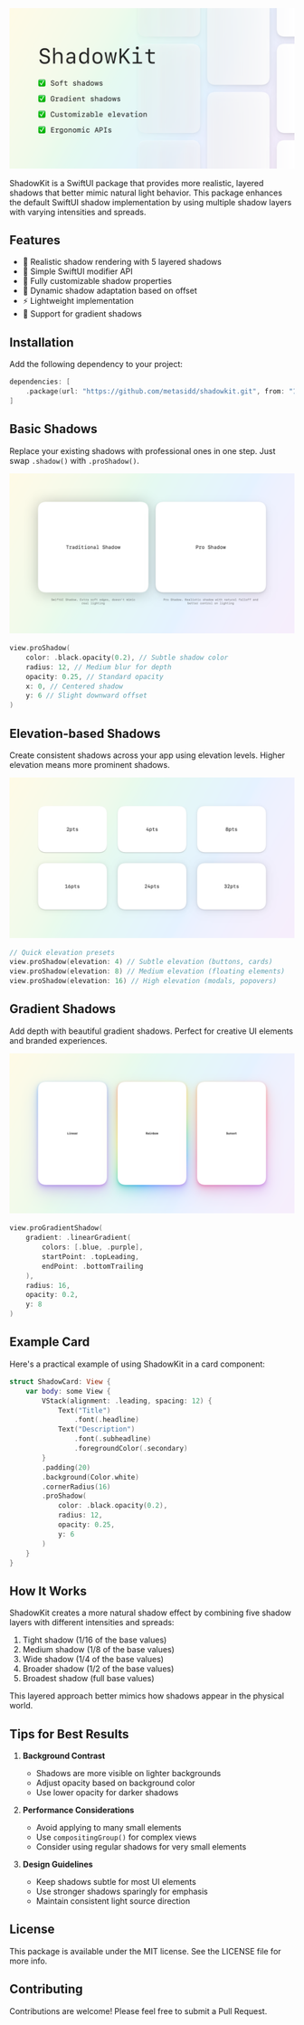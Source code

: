 ![Cover Image](/Tests/ShadowKitTests/Exports/cover.png)

ShadowKit is a SwiftUI package that provides more realistic, layered shadows that better mimic natural light behavior. This package enhances the default SwiftUI shadow implementation by using multiple shadow layers with varying intensities and spreads.

## Features

- 🎨 Realistic shadow rendering with 5 layered shadows
- 📱 Simple SwiftUI modifier API
- 🔧 Fully customizable shadow properties
- 💨 Dynamic shadow adaptation based on offset
- ⚡️ Lightweight implementation
- 🌈 Support for gradient shadows

## Installation

Add the following dependency to your project:

```swift
dependencies: [
    .package(url: "https://github.com/metasidd/shadowkit.git", from: "1.0.0")
]
```

## Basic Shadows

Replace your existing shadows with professional ones in one step. Just swap `.shadow()` with `.proShadow()`.

![Cover Image](/Tests/ShadowKitTests/Exports/comparison.png)

```swift
view.proShadow(
    color: .black.opacity(0.2), // Subtle shadow color
    radius: 12, // Medium blur for depth
    opacity: 0.25, // Standard opacity
    x: 0, // Centered shadow
    y: 6 // Slight downward offset
)
```

## Elevation-based Shadows

Create consistent shadows across your app using elevation levels. Higher elevation means more prominent shadows.

![Cover Image](/Tests/ShadowKitTests/Exports/elevation.png)

```swift
// Quick elevation presets
view.proShadow(elevation: 4) // Subtle elevation (buttons, cards)
view.proShadow(elevation: 8) // Medium elevation (floating elements)
view.proShadow(elevation: 16) // High elevation (modals, popovers)
```

## Gradient Shadows

Add depth with beautiful gradient shadows. Perfect for creative UI elements and branded experiences.

![Cover Image](/Tests/ShadowKitTests/Exports/gradients.png)

```swift
view.proGradientShadow(
    gradient: .linearGradient(
        colors: [.blue, .purple],
        startPoint: .topLeading,
        endPoint: .bottomTrailing
    ),
    radius: 16,
    opacity: 0.2,
    y: 8
)
```

## Example Card

Here's a practical example of using ShadowKit in a card component:

```swift
struct ShadowCard: View {
    var body: some View {
        VStack(alignment: .leading, spacing: 12) {
            Text("Title")
                .font(.headline)
            Text("Description")
                .font(.subheadline)
                .foregroundColor(.secondary)
        }
        .padding(20)
        .background(Color.white)
        .cornerRadius(16)
        .proShadow(
            color: .black.opacity(0.2),
            radius: 12,
            opacity: 0.25,
            y: 6
        )
    }
}
```

## How It Works

ShadowKit creates a more natural shadow effect by combining five shadow layers with different intensities and spreads:

1. Tight shadow (1/16 of the base values)
2. Medium shadow (1/8 of the base values)
3. Wide shadow (1/4 of the base values)
4. Broader shadow (1/2 of the base values)
5. Broadest shadow (full base values)

This layered approach better mimics how shadows appear in the physical world.

## Tips for Best Results

1. **Background Contrast**
   - Shadows are more visible on lighter backgrounds
   - Adjust opacity based on background color
   - Use lower opacity for darker shadows

2. **Performance Considerations**
   - Avoid applying to many small elements
   - Use `compositingGroup()` for complex views
   - Consider using regular shadows for very small elements

3. **Design Guidelines**
   - Keep shadows subtle for most UI elements
   - Use stronger shadows sparingly for emphasis
   - Maintain consistent light source direction

## License

This package is available under the MIT license. See the LICENSE file for more info.

## Contributing

Contributions are welcome! Please feel free to submit a Pull Request.

